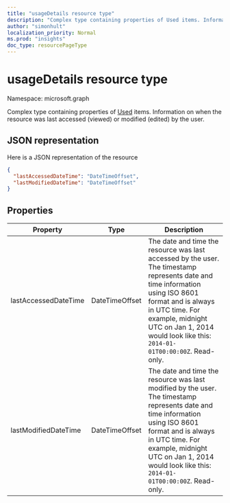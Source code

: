 ```yaml
---
title: "usageDetails resource type"
description: "Complex type containing properties of Used items. Information on when the resource was last accessed (viewed) or modified (edited) by the user."
author: "simonhult"
localization_priority: Normal
ms.prod: "insights"
doc_type: resourcePageType
---
```


# usageDetails resource type

Namespace: microsoft.graph

Complex type containing properties of [Used](insights-used.md) items. Information on when the resource was last accessed (viewed) or modified (edited) by the user.


## JSON representation

Here is a JSON representation of the resource

<!-- {
  "blockType": "resource",
  "optionalProperties": [

  ],
  "@odata.type": "microsoft.graph.usageDetails"
}-->

```json
{
  "lastAccessedDateTime": "DateTimeOffset",
  "lastModifiedDateTime": "DateTimeOffset"
}
```

## Properties

| Property      		| Type          | Description  |
| ------------- 		|---------------| -------------|
| lastAccessedDateTime      			| DateTimeOffset		| The date and time the resource was last accessed by the user. The timestamp represents date and time information using ISO 8601 format and is always in UTC time. For example, midnight UTC on Jan 1, 2014 would look like this: `2014-01-01T00:00:00Z`. Read-only.       	   		   |
| lastModifiedDateTime    			| DateTimeOffset		| The date and time the resource was last modified by the user. The timestamp represents date and time information using ISO 8601 format and is always in UTC time. For example, midnight UTC on Jan 1, 2014 would look like this: `2014-01-01T00:00:00Z`. Read-only.       |
